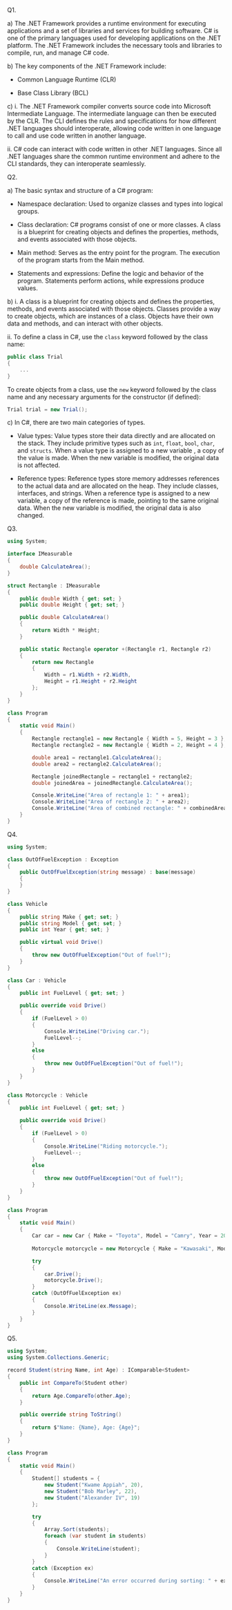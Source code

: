 Q1.

a) The .NET Framework provides a runtime environment for executing applications and a set of libraries and services for building software. C# is one of the primary languages used for developing applications on the .NET platform. The .NET Framework includes the necessary tools and libraries to compile, run, and manage C# code.

b) The key components of the .NET Framework include:

- Common Language Runtime (CLR)

- Base Class Library (BCL)


c) i. The .NET Framework compiler converts source code into Microsoft Intermediate Language. The intermediate language can then be executed by the CLR. The CLI defines the rules and specifications for how different .NET languages should interoperate, allowing code written in one language to call and use code written in another language.

ii.  C# code can interact with code written in other .NET languages. Since all .NET languages share the common runtime environment and adhere to the CLI standards, they can interoperate seamlessly. 

Q2.

a) The basic syntax and structure of a C# program:

- Namespace declaration:  Used to organize classes and types into logical groups.

- Class declaration: C# programs consist of one or more classes. A class is a blueprint for creating objects and defines the properties, methods, and events associated with those objects.

- Main method: Serves as the entry point for the program. The execution of the program starts from the Main method.

- Statements and expressions: Define the logic and behavior of the program. Statements perform actions, while expressions produce values.

b) i. A class is a blueprint for creating objects and defines the properties, methods, and events associated with those objects. Classes provide a way to create objects, which are instances of a class. Objects have their own data and methods, and can interact with other objects.

ii. To define a class in C#,  use the `class` keyword followed by the class name:

```csharp
public class Trial
{
	...
}
```

To create objects from a class,  use the `new` keyword followed by the class name and any necessary arguments for the constructor (if defined):

```csharp
Trial trial = new Trial();
```

c) In C#, there are two main categories of types.

- Value types: Value types store their data directly and are allocated on the stack. They include primitive types such as `int`, `float`, `bool`, `char`, and `structs`. When a value type is assigned to a new variable , a copy of the value is made. When the new variable is modified, the original data is not affected.

- Reference types: Reference types store memory addresses references to the actual data and are allocated on the heap. They include classes, interfaces,  and strings. When a reference type is assigned to a new variable, a copy of the reference is made, pointing to the same original data. When the new variable is modified, the original data is also changed.




Q3.

```csharp
using System;

interface IMeasurable
{
    double CalculateArea();
}

struct Rectangle : IMeasurable
{
    public double Width { get; set; }
    public double Height { get; set; }

    public double CalculateArea()
    {
        return Width * Height;
    }

    public static Rectangle operator +(Rectangle r1, Rectangle r2)
    {
        return new Rectangle
        {
            Width = r1.Width + r2.Width,
            Height = r1.Height + r2.Height
        };
    }
}

class Program
{
    static void Main()
    {
        Rectangle rectangle1 = new Rectangle { Width = 5, Height = 3 };
        Rectangle rectangle2 = new Rectangle { Width = 2, Height = 4 };

        double area1 = rectangle1.CalculateArea();
        double area2 = rectangle2.CalculateArea();

        Rectangle joinedRectangle = rectangle1 + rectangle2;
        double joinedArea = joinedRectangle.CalculateArea();

        Console.WriteLine("Area of rectangle 1: " + area1);
        Console.WriteLine("Area of rectangle 2: " + area2);
        Console.WriteLine("Area of combined rectangle: " + combinedArea);
    }
}
```

Q4.

```csharp
using System;

class OutOfFuelException : Exception
{
    public OutOfFuelException(string message) : base(message)
    {
    }
}

class Vehicle
{
    public string Make { get; set; }
    public string Model { get; set; }
    public int Year { get; set; }

    public virtual void Drive()
    {
        throw new OutOfFuelException("Out of fuel!");
    }
}

class Car : Vehicle
{
    public int FuelLevel { get; set; }

    public override void Drive()
    {
        if (FuelLevel > 0)
        {
            Console.WriteLine("Driving car.");
            FuelLevel--;
        }
        else
        {
            throw new OutOfFuelException("Out of fuel!");
        }
    }
}

class Motorcycle : Vehicle
{
    public int FuelLevel { get; set; }

    public override void Drive()
    {
        if (FuelLevel > 0)
        {
            Console.WriteLine("Riding motorcycle.");
            FuelLevel--;
        }
        else
        {
            throw new OutOfFuelException("Out of fuel!");
        }
    }
}

class Program
{
    static void Main()
    {
        Car car = new Car { Make = "Toyota", Model = "Camry", Year = 2022, FuelLevel = 2 };
        
        Motorcycle motorcycle = new Motorcycle { Make = "Kawasaki", Model = "Ninja H2R", Year = 2023, FuelLevel = 0 };

        try
        {
            car.Drive();
            motorcycle.Drive();
        }
        catch (OutOfFuelException ex)
        {
            Console.WriteLine(ex.Message);
        }
    }
}
```

Q5.

```csharp
using System;
using System.Collections.Generic;

record Student(string Name, int Age) : IComparable<Student>
{
    public int CompareTo(Student other)
    {
        return Age.CompareTo(other.Age);
    }

    public override string ToString()
    {
        return $"Name: {Name}, Age: {Age}";
    }
}

class Program
{
    static void Main()
    {
        Student[] students = {
            new Student("Kwame Appiah", 20),
            new Student("Bob Marley", 22),
            new Student("Alexander IV", 19)
        };

        try
        {
            Array.Sort(students);
            foreach (var student in students)
            {
                Console.WriteLine(student);
            }
        }
        catch (Exception ex)
        {
            Console.WriteLine("An error occurred during sorting: " + ex.Message);
        }
    }
}
```

